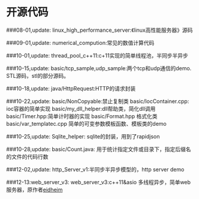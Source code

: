 ﻿开源代码
=================
###08-01,update:
	linux_high_performance_server:《linux高性能服务器》源码

###09-01,update:
	numerical_compution:常见的数值计算代码
	
###10-01,update:
	thread_pool_c++11:c+11实现的简单线程池，半同步半异步
	
###10-15,update:
	basic/tcp_sample,udp_sample:两个tcp和udp通信的demo.
	STL源码，stl的部分源码。

###10-18,update:
	java/HttpRequest:HTTP的请求封装
  
###10-22,update:
    basic/NonCopyable:禁止复制类
    basic/IocContainer.cpp: ioc容器的简单实现
    basic/my_dll_helper:dll帮助类，简化dll调用
    basic/Timer.hpp:简单计时器的实现
    basic/Format.hpp 格式化类
	basic/var_templatec.cpp 简单的可变参数模板函数、模板类的demo

###10-25,update:
    Sqlite_helper: sqlite的封装，用到了rapidjson

###10-28,update:
	basic/Count.java: 用于统计指定文件或目录下，指定后缀名的文件的代码行数

###12-02,update:
	http_Server_v1:半同步半异步模型的，http server demo
	
###12-13:web_server_v3:
    web_server_v3:c++11&asio 多线程异步，简单web服务器，原作者[eidheim](https://github.com/eidheim/Simple-Web-Server/blob/master/server_http.hpp)